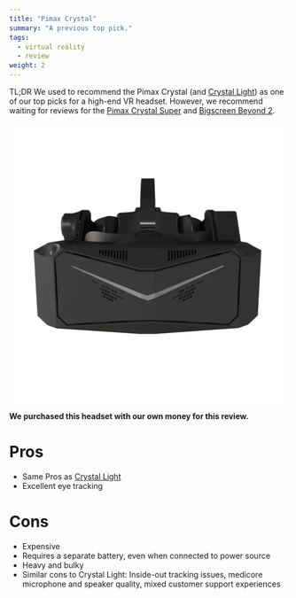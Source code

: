 ```yaml
---
title: "Pimax Crystal"
summary: "A previous top pick."
tags:
  - virtual reality
  - review
weight: 2
---
```


TL;DR We used to recommend the Pimax Crystal (and [Crystal Light](../pimax-crystal-light)) as one of our top picks for a high-end VR headset. However, we recommend waiting for reviews for the [Pimax Crystal Super](../pimax-crystal-super) and [Bigscreen Beyond 2](../bigscreen-beyond-2).

![](images/headset.webp)

**We purchased this headset with our own money for this review.**

# Pros

- Same Pros as [Crystal Light](../pimax-crystal-light)
- Excellent eye tracking

# Cons

- Expensive
- Requires a separate battery, even when connected to power source
- Heavy and bulky
- Similar cons to Crystal Light: Inside-out tracking issues, medicore microphone and speaker quality, mixed customer support experiences
